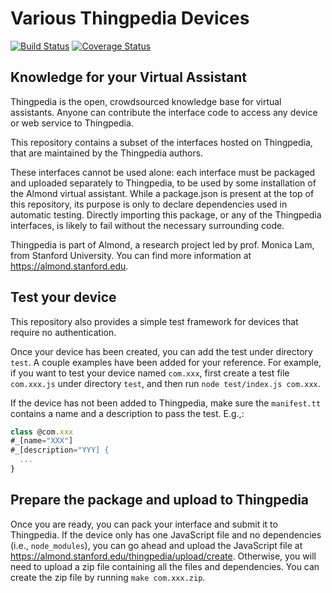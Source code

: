 # Various Thingpedia Devices

[![Build Status](https://travis-ci.com/Stanford-Mobisocial-IoT-Lab/thingpedia-common-devices.svg?branch=master)](https://travis-ci.com/Stanford-Mobisocial-IoT-Lab/thingpedia-common-devices) [![Coverage Status](https://coveralls.io/repos/github/Stanford-Mobisocial-IoT-Lab/thingpedia-common-devices/badge.svg?branch=master)](https://coveralls.io/github/Stanford-Mobisocial-IoT-Lab/thingpedia-common-devices?branch=master)

## Knowledge for your Virtual Assistant

Thingpedia is the open, crowdsourced knowledge base for virtual assistants.
Anyone can contribute the interface code to access any device or
web service to Thingpedia.

This repository contains a subset of the interfaces hosted
on Thingpedia, that are maintained by the Thingpedia authors.

These interfaces cannot be used alone: each interface must be packaged
and uploaded separately to Thingpedia, to be used by some installation
of the Almond virtual assistant.
While a package.json is present at the top of this repository, its purpose
is only to declare dependencies used in automatic testing. Directly importing
this package, or any of the Thingpedia interfaces, is likely to fail without
the necessary surrounding code.

Thingpedia is part of Almond, a research project led by
prof. Monica Lam, from Stanford University.  You can find more
information at <https://almond.stanford.edu>.

## Test your device
This repository also provides a simple test framework for devices 
that require no authentication. 

Once your device has been created, you can add the test under directory `test`. 
A couple examples have been added for your reference. 
For example, if you want to test your device named `com.xxx`, 
first create a test file `com.xxx.js` under directory `test`, 
and then run `node test/index.js com.xxx`.

If the device has not been added to Thingpedia, make sure the `manifest.tt`
contains a name and a description to pass the test. E.g.,: 
```js
class @com.xxx
#_[name="XXX"]
#_[description="YYY] {
  ... 
}
```


## Prepare the package and upload to Thingpedia
Once you are ready, you can pack your interface and submit it to Thingpedia. 
If the device only has one JavaScript file and no dependencies (i.e., `node_modules`), 
you can go ahead and upload the JavaScript file at <https://almond.stanford.edu/thingpedia/upload/create>.
Otherwise, you will need to upload a zip file containing all the files and dependencies.
You can create the zip file by running `make com.xxx.zip`.